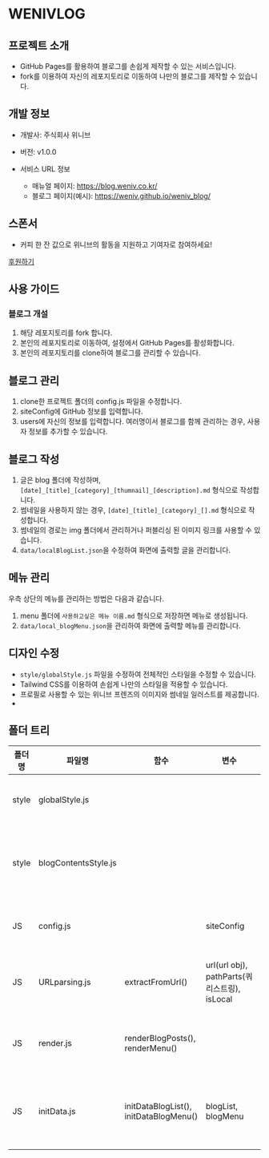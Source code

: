 # WENIVLOG

## 프로젝트 소개
- GitHub Pages를 활용하여 블로그를 손쉽게 제작할 수 있는 서비스입니다.
- fork를 이용하여 자신의 레포지토리로 이동하여 나만의 블로그를 제작할 수 있습니다.  

## 개발 정보
- 개발사: 주식회사 위니브
- 버전: v1.0.0

- 서비스 URL 정보
  - 매뉴얼 페이지: https://blog.weniv.co.kr/
  - 블로그 페이지(예시): https://weniv.github.io/weniv_blog/


## 스폰서
- 커피 한 잔 값으로 위니브의 활동을 지원하고 기여자로 참여하세요!

[후원하기](https://github.com/sponsors/weniv?o=esb)


## 사용 가이드
### 블로그 개설
1. 해당 레포지토리를 fork 합니다.
2. 본인의 레포지토리로 이동하여, 설정에서 GitHub Pages를 활성화합니다.
3. 본인의 레포지토리를 clone하여 블로그를 관리할 수 있습니다.

## 블로그 관리
1. clone한 프로젝트 폴더의 config.js 파일을 수정합니다.
2. siteConfig에 GitHub 정보를 입력합니다.
3. users에 자신의 정보를 입력합니다. 여러명이서 블로그를 함께 관리하는 경우, 사용자 정보를 추가할 수 있습니다.

## 블로그 작성
1. 글은 blog 폴더에 작성하며, `[date]_[title]_[category]_[thumnail]_[description].md` 형식으로 작성합니다.
2. 썸네일을 사용하지 않는 경우, `[date]_[title]_[category]_[].md` 형식으로 작성합니다.
3. 썸네일의 경로는 img 폴더에서 관리하거나 퍼블리싱 된 이미지 링크를 사용할 수 있습니다.
4. `data/localBlogList.json`을 수정하여 화면에 출력할 글을 관리합니다.

## 메뉴 관리
우측 상단의 메뉴를 관리하는 방법은 다음과 같습니다.
1. menu 폴더에 `사용하고싶은 메뉴 이름.md` 형식으로 저장하면 메뉴로 생성됩니다.
2. `data/local_blogMenu.json`을 관리하여 화면에 출력할 메뉴를 관리합니다.


## 디자인 수정
- `style/globalStyle.js` 파일을 수정하여 전체적인 스타일을 수정할 수 있습니다.
- Tailwind CSS를 이용하여 손쉽게 나만의 스타일을 적용할 수 있습니다.
- 프로필로 사용할 수 있는 위니브 프렌즈의 이미지와 썸네일 일러스트를 제공합니다.
- 


## 폴더 트리

  | 폴더명 | 파일명               | 함수                                   | 변수                                         | 비고                          |
  | ------ | -------------------- | -------------------------------------- | -------------------------------------------- | ----------------------------- |
  | style  | globalStyle.js       |                                        |                                              | 전역 스타일 설정              |
  | style  | blogContentsStyle.js |                                        |                                              | 블로그 컨텐츠 스타일 설정     |
  | JS     | config.js            |                                        | siteConfig                                   | 사이트 설정 정보              |
  | JS     | URLparsing.js        | extractFromUrl()                       | url(url obj), pathParts(쿼리스트링), isLocal | URL 파싱, 스키마 확인         |
  | JS     | render.js            | renderBlogPosts(), renderMenu()        |                                              | 데이터를 DOM에 렌더링         |
  | JS     | initData.js          | initDataBlogList(), initDataBlogMenu() | blogList, blogMenu                           | 초기 데이터 로딩, 스키마 확인 |
